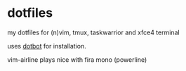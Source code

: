 # dotfiles
my dotfiles for (n)vim, tmux, taskwarrior and xfce4 terminal

uses [dotbot](https://github.com/anishathalye/dotbot) for installation.

vim-airline plays nice with fira mono (powerline)
